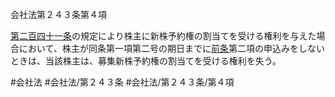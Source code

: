 会社法第２４３条第４項

[第二百四十一条](会社法＿＿＿＿第２４１条)の規定により株主に新株予約権の割当てを受ける権利を与えた場合において、株主が同条第一項第二号の期日までに[前条](会社法＿＿＿＿第２４２条第１項)第二項の申込みをしないときは、当該株主は、募集新株予約権の割当てを受ける権利を失う。

#会社法
#会社法/第２４３条
#会社法/第２４３条/第４項

